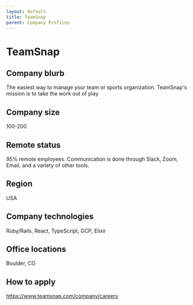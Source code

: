 ```yaml
---
layout: default
title: TeamSnap
parent: Company Profiles
---
```


# TeamSnap

## Company blurb

The easiest way to manage your team or sports organization. TeamSnap's mission is to take the work out of play

## Company size

100-200

## Remote status

95% remote employees. Communication is done through Slack, Zoom, Email, and a variety of other tools.

## Region
USA

## Company technologies

Ruby/Rails, React, TypeScript, GCP, Elixir

## Office locations

Boulder, CO

## How to apply

https://www.teamsnap.com/company/careers
